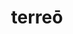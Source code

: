 ---
title: terreō
meaning: to frighten
ch: four
pos: verb
inf: terrēre
secondppstem: terr
infend: ēre
conjugation: second
note: (something else)
derivative: terrify
mt: yes
mt1thru4: yes
ss: yes
ss2: yes
---